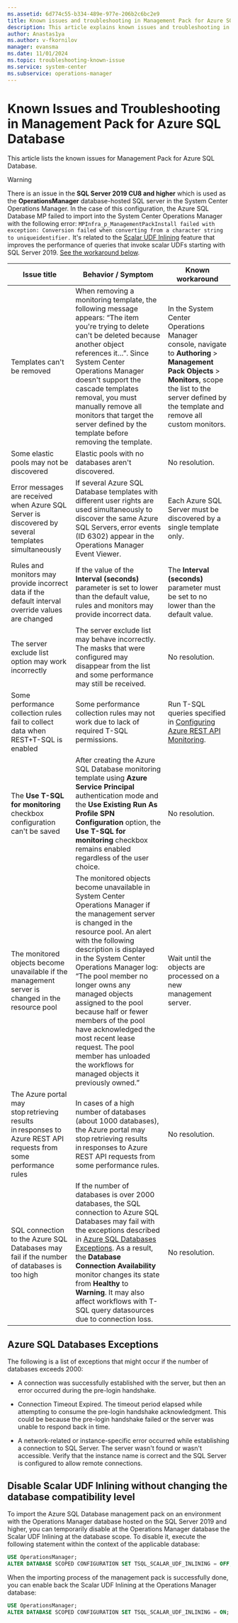 ```yaml
---
ms.assetid: 6d774c55-b334-489e-977e-206b2c6bc2e9
title: Known issues and troubleshooting in Management Pack for Azure SQL Database
description: This article explains known issues and troubleshooting in Management Pack for Azure SQL Database
author: Anastas1ya
ms.author: v-fkornilov
manager: evansma
ms.date: 11/01/2024
ms.topic: troubleshooting-known-issue
ms.service: system-center
ms.subservice: operations-manager
---
```


# Known Issues and Troubleshooting in Management Pack for Azure SQL Database

This article lists the known issues for Management Pack for Azure SQL Database.

> [!WARNING]
> There is an issue in the **SQL Server 2019 CU8 and higher** which is used as the **OperationsManager** database-hosted SQL server in the System Center Operations Manager. In the case of this configuration, the Azure SQL Database MP failed to import into the System Center Operations Manager with the following error: `MPInfra_p_ManagementPackInstall failed with exception: Conversion failed when converting from a character string to uniqueidentifier.` It's related to the [Scalar UDF Inlining](/sql/relational-databases/user-defined-functions/scalar-udf-inlining) feature that improves the performance of queries that invoke scalar UDFs starting with SQL Server 2019. [See the workaround below](#disable-scalar-udf-inlining-without-changing-the-database-compatibility-level).

|Issue title|Behavior / Symptom|Known workaround|
|-|-|-|
|Templates can't be removed|When removing a monitoring template, the following message appears: “The item you're trying to delete can't be deleted because another object references it…”. Since System Center Operations Manager doesn't support the cascade templates removal, you must manually remove all monitors that target the server defined by the template before removing the template.|In the System Center Operations Manager console, navigate to **Authoring** > **Management Pack Objects** > **Monitors**, scope the list to the server defined by the template and remove all custom monitors.|
|Some elastic pools may not be discovered|Elastic pools with no databases aren't discovered.|No resolution.|
|Error messages are received when Azure SQL Server is discovered by several templates simultaneously|If several Azure SQL Database templates with different user rights are used simultaneously to discover the same Azure SQL Servers, error events (ID 6302) appear in the Operations Manager Event Viewer.|Each Azure SQL Server must be discovered by a single template only.|
|Rules and monitors may provide incorrect data if the default interval override values are changed|If the value of the **Interval (seconds)** parameter is set to lower than the default value, rules and monitors may provide incorrect data.|The **Interval (seconds)** parameter must be set to no lower than the default value.|
|The server exclude list option may work incorrectly|The server exclude list may behave incorrectly. The masks that were configured may disappear from the list and some performance may still be received.|No resolution.|
|Some performance collection rules fail to collect data when REST+T-SQL is enabled|Some performance collection rules may not work due to lack of required T-SQL permissions.|Run T-SQL queries specified in [Configuring Azure REST API Monitoring](azure-sql-management-pack-monitoring-types.md#set-up-azure-rest-api-monitoring).|
|The **Use T-SQL for monitoring** checkbox configuration can't be saved|After creating the Azure SQL Database monitoring template using **Azure Service Principal** authentication mode and the **Use Existing Run As Profile SPN Configuration** option, the **Use T-SQL for monitoring** checkbox remains enabled regardless of the user choice.|No resolution.|
|The monitored objects become unavailable if the management server is changed in the resource pool|The monitored objects become unavailable in System Center Operations Manager if the management server is changed in the resource pool. An alert with the following description is displayed in the System Center Operations Manager log: “The pool member no longer owns any managed objects assigned to the pool because half or fewer members of the pool have acknowledged the most recent lease request. The pool member has unloaded the workflows for managed objects it previously owned.”|Wait until the objects are processed on a new management server.|
|The Azure portal may stop retrieving results in responses to Azure REST API requests from some performance rules|In cases of a high number of databases (about 1000 databases), the Azure portal may stop retrieving results in responses to Azure REST API requests from some performance rules.|No resolution.|
|SQL connection to the Azure SQL Databases may fail if the number of databases is too high|If the number of databases is over 2000 databases, the SQL connection to Azure SQL Databases may fail with the exceptions described in [Azure SQL Databases Exceptions](#azure-sql-databases-exceptions). As a result, the **Database Connection Availability** monitor changes its state from **Healthy** to **Warning**. It may also affect workflows with T-SQL query datasources due to connection loss.|No resolution.|

## Azure SQL Databases Exceptions

The following is a list of exceptions that might occur if the number of databases exceeds 2000:

- A connection was successfully established with the server, but then an error occurred during the pre-login handshake.

- Connection Timeout Expired. The timeout period elapsed while attempting to consume the pre-login handshake acknowledgment. This could be because the pre-login handshake failed or the server was unable to respond back in time.

- A network-related or instance-specific error occurred while establishing a connection to SQL Server. The server wasn't found or wasn't accessible. Verify that the instance name is correct and the SQL Server is configured to allow remote connections.

## Disable Scalar UDF Inlining without changing the database compatibility level

To import the Azure SQL Database management pack on an environment with the Operations Manager database hosted on the SQL Server 2019 and higher, you can temporarily disable at the Operations Manager database the Scalar UDF Inlining at the database scope. To disable it, execute the following statement within the context of the applicable database:

```SQL
USE OperationsManager;
ALTER DATABASE SCOPED CONFIGURATION SET TSQL_SCALAR_UDF_INLINING = OFF;
```

When the importing process of the management pack is successfully done, you can enable back the Scalar UDF Inlining at the Operations Manager database:

```SQL
USE OperationsManager;
ALTER DATABASE SCOPED CONFIGURATION SET TSQL_SCALAR_UDF_INLINING = ON;
```
